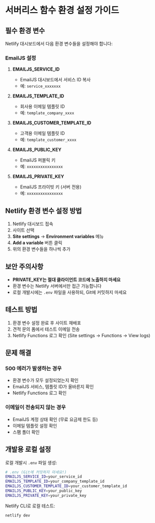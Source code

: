 # 서버리스 함수 환경 설정 가이드

## 필수 환경 변수

Netlify 대시보드에서 다음 환경 변수들을 설정해야 합니다:

### EmailJS 설정

1. **EMAILJS_SERVICE_ID**

   - EmailJS 대시보드에서 서비스 ID 복사
   - 예: `service_xxxxxxx`

2. **EMAILJS_TEMPLATE_ID**

   - 회사용 이메일 템플릿 ID
   - 예: `template_company_xxxx`

3. **EMAILJS_CUSTOMER_TEMPLATE_ID**

   - 고객용 이메일 템플릿 ID
   - 예: `template_customer_xxxx`

4. **EMAILJS_PUBLIC_KEY**

   - EmailJS 퍼블릭 키
   - 예: `xxxxxxxxxxxxxxxx`

5. **EMAILJS_PRIVATE_KEY**
   - EmailJS 프라이빗 키 (서버 전용)
   - 예: `xxxxxxxxxxxxxxxx`

## Netlify 환경 변수 설정 방법

1. Netlify 대시보드 접속
2. 사이트 선택
3. **Site settings** → **Environment variables** 메뉴
4. **Add a variable** 버튼 클릭
5. 위의 환경 변수들을 하나씩 추가

## 보안 주의사항

- **PRIVATE_KEY는 절대 클라이언트 코드에 노출하지 마세요**
- 환경 변수는 Netlify 서버에서만 접근 가능합니다
- 로컬 개발시에는 `.env` 파일을 사용하되, Git에 커밋하지 마세요

## 테스트 방법

1. 환경 변수 설정 완료 후 사이트 재배포
2. 견적 문의 폼에서 테스트 이메일 전송
3. Netlify Functions 로그 확인 (Site settings → Functions → View logs)

## 문제 해결

### 500 에러가 발생하는 경우

- 환경 변수가 모두 설정되었는지 확인
- EmailJS 서비스, 템플릿 ID가 올바른지 확인
- Netlify Functions 로그 확인

### 이메일이 전송되지 않는 경우

- EmailJS 계정 상태 확인 (무료 요금제 한도 등)
- 이메일 템플릿 설정 확인
- 스팸 폴더 확인

## 개발용 로컬 설정

로컬 개발시 `.env` 파일 생성:

```bash
# .env (Git에 커밋하지 마세요!)
EMAILJS_SERVICE_ID=your_service_id
EMAILJS_TEMPLATE_ID=your_company_template_id
EMAILJS_CUSTOMER_TEMPLATE_ID=your_customer_template_id
EMAILJS_PUBLIC_KEY=your_public_key
EMAILJS_PRIVATE_KEY=your_private_key
```

Netlify CLI로 로컬 테스트:

```bash
netlify dev
```
